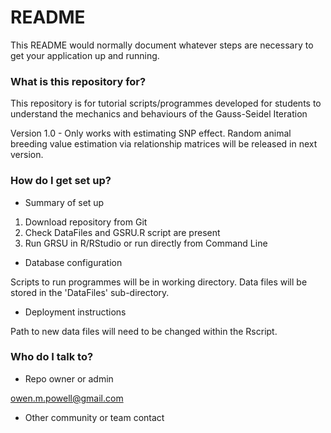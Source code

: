 # README #

This README would normally document whatever steps are necessary to get your application up and running.

### What is this repository for? ###

This repository is for tutorial scripts/programmes developed for students to understand the mechanics and behaviours of the Gauss-Seidel Iteration 

Version 1.0 - Only works with estimating SNP effect. Random animal breeding value estimation via relationship matrices will be released in next version.


### How do I get set up? ###

* Summary of set up

1. Download repository from Git
2. Check DataFiles and GSRU.R script are present
3. Run GRSU in R/RStudio or run directly from Command Line

* Database configuration

Scripts to run programmes will be in working directory.
Data files will be stored in the 'DataFiles' sub-directory.
	
* Deployment instructions

Path to new data files will need to be changed within the Rscript.
	

### Who do I talk to? ###

* Repo owner or admin

owen.m.powell@gmail.com
	
* Other community or team contact
